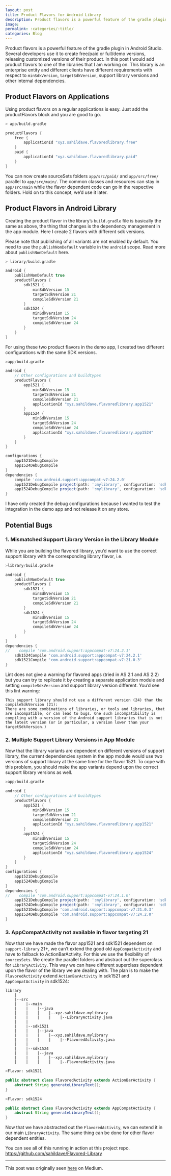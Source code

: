 ```yaml
---
layout: post
title: Product Flavors for Android Library
description: Product flavors is a powerful feature of the gradle plugin in Android Studio. Several developers use it to create free/paid or full/demo versions, releasing customized versions of their product. In…
image:
permalink: :categories/:title/
categories: Blog
---
```


Product flavors is a powerful feature of the gradle plugin in Android Studio. Several developers use it to create free/paid or full/demo versions, releasing customized versions of their product.
In this post I would add product flavors to one of the libraries that I am working on. This library is an enterprise entity and different clients have different requirements with respect to `minSdkVersion`, `targetSdkVersion`, support library versions and other internal dependencies.

## Product Flavors on Applications

Using product flavors on a regular applications is easy. Just add the productFlavors block and you are good to go.

``` groovy
> app/build.gradle

productFlavors {
    free {
        applicationId "xyz.sahildave.flavoredlibrary.free"
    }
    paid {
        applicationId "xyz.sahildave.flavoredlibrary.paid"
    }
}
```

You can now create sourceSets folders `app/src/paid/` and `app/src/free/` parallel to `app/src/main/`. The common classes and resources can stay in `app/src/main` while the flavor dependent code can go in the respective folders. Hold on to this concept, we’d use it later.

## Product Flavors in Android Library

Creating the product flavor in the library’s `build.gradle` file is basically the same as above, the thing that changes is the dependency management in the app module. Here I create 2 flavors with different sdk versions.

Please note that publishing of all variants are not enabled by default. You need to use the `publishNonDefault` variable in the `android` scope. Read more about `publishNonDefault` here.



``` groovy
> library/build.gradle

android {
    publishNonDefault true
    productFlavors {
        sdk1521 {
            minSdkVersion 15
            targetSdkVersion 21
            compileSdkVersion 21
        }
        sdk1524 {
            minSdkVersion 15
            targetSdkVersion 24
            compileSdkVersion 24
        }
    }
}
```

For using these two product flavors in the demo app, I created two different configurations with the same SDK versions.

``` groovy
>app/build.gradle

android {
    // Other configurations and buildtypes
    productFlavors {
        app1521 {
            minSdkVersion 15
            targetSdkVersion 21
            compileSdkVersion 21
            applicationId "xyz.sahildave.flavoredlibrary.app1521"
        }
        app1524 {
            minSdkVersion 15
            targetSdkVersion 24
            compileSdkVersion 24
            applicationId "xyz.sahildave.flavoredlibrary.app1524"
        }
    }
}

configurations {
    app1521DebugCompile
    app1524DebugCompile
}
dependencies {
    compile 'com.android.support:appcompat-v7:24.2.0'
    app1521DebugCompile project(path: ':mylibrary', configuration: 'sdk1521Debug')
    app1524DebugCompile project(path: ':mylibrary', configuration: 'sdk1524Debug')
}
```

I have only created the debug configurations because I wanted to test the integration in the demo app and not release it on any store.


## Potential Bugs

### 1. Mismatched Support Library Version in the Library Module

While you are building the flavored library, you’d want to use the correct support library with the corresponding library flavor, i.e.

``` groovy
>library/build.gradle

android {
    publishNonDefault true
    productFlavors {
        sdk1521 {
            minSdkVersion 15
            targetSdkVersion 21
            compileSdkVersion 21
        }
        sdk1524 {
            minSdkVersion 15
            targetSdkVersion 24
            compileSdkVersion 24
        }
    }
}
dependencies {
//    compile 'com.android.support:appcompat-v7:24.2.1'
    sdk1524Compile 'com.android.support:appcompat-v7:24.2.1'
    sdk1521Compile 'com.android.support:appcompat-v7:21.0.3'
}
```

Lint does not give a warning for flavored apps (tried in AS 2.1 and AS 2.2) but you can try to replicate it by creating a separate application module and setting `compileSdkVersion` and support library version different. You’d see this lint warning:

```
This support library should not use a different version (24) than the compileSdkVersion (21):
There are some combinations of libraries, or tools and libraries, that are incompatible, or can lead to bugs. One such incompatibility is compiling with a version of the Android support libraries that is not the latest version (or in particular, a version lower than your targetSdkVersion.)
```

### 2. Multiple Support Library Versions in App Module

Now that the library variants are dependent on different versions of support library, the current dependencies system in the app module would use two versions of support library at the same time for the flavor 1521. To cope with this problem, you should make the app variants depend upon the correct support library versions as well.

``` groovy
>app/build.gradle

android {
    // Other configurations and buildtypes
    productFlavors {
        app1521 {
            minSdkVersion 15
            targetSdkVersion 21
            compileSdkVersion 21
            applicationId "xyz.sahildave.flavoredlibrary.app1521"
        }
        app1524 {
            minSdkVersion 15
            targetSdkVersion 24
            compileSdkVersion 24
            applicationId "xyz.sahildave.flavoredlibrary.app1524"
        }
    }
}
configurations {
    app1521DebugCompile
    app1524DebugCompile
}
dependencies {
//    compile 'com.android.support:appcompat-v7:24.1.0'
    app1521DebugCompile project(path: ':mylibrary', configuration: 'sdk1521Debug')
    app1524DebugCompile project(path: ':mylibrary', configuration: 'sdk1524Debug')
    app1521DebugCompile 'com.android.support:appcompat-v7:21.0.3'
    app1524DebugCompile 'com.android.support:appcompat-v7:24.2.0'
}
```

### 3. AppCompatActivity not available in flavor targeting 21
Now that we have made the flavor app1521 and sdk1521 dependent on `support-library` 21+, we can’t extend the good old `AppCompatActivity` and have to fallback to ActionBarActivity. For this we use the flexibility of `sourcesSets`. We create the parallel folders and abstract out the superclass for `LibraryActivity`. This way we can have different superclass dependent upon the flavor of the library we are dealing with. The plan is to make the `FlavoredActivity` extend `ActionBarActivity` in sdk1521 and `AppCompatActivity` in sdk1524:

```
library
    |
    |--src
    |    |--main
    |    |    |--java
    |    |    |    |--xyz.sahildave.mylibrary
    |    |    |    |    |--LibraryActivity.java
    |    |
    |    |--sdk1521
    |    |    |--java
    |    |    |    |--xyz.sahildave.mylibrary
    |    |    |    |    |--FlavoredActivity.java
    |    |
    |    |--sdk1524
    |    |    |--java
    |    |    |    |--xyz.sahildave.mylibrary
    |    |    |    |    |--FlavoredActivity.java
```

``` java
>Flavor: sdk1521

public abstract class FlavoredActivity extends ActionBarActivity {
    abstract String generateLibraryText();
}
```

``` java
>Flavor: sdk1524

public abstract class FlavoredActivity extends AppCompatActivity {
    abstract String generateLibraryText();
}
```
Now that we have abstracted out the `FlavoredActivity`, we can extend it in our main `LibraryActivity`. The same thing can be done for other flavor dependent entities.

You can see all of this running in action at this project repo. https://github.com/sahildave/Flavored-Library

---

This post was originally seen [here](https://android.jlelse.eu/product-flavors-for-android-library-d3b2d240fca2) on Medium.
